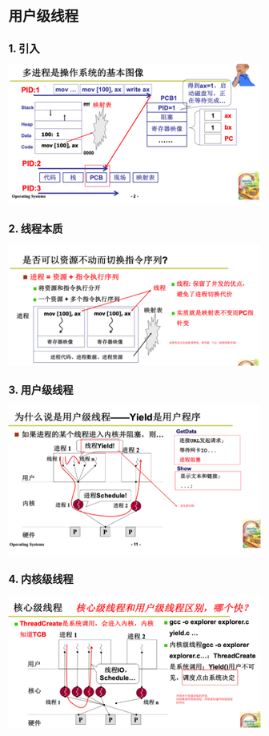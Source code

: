 # 用户级线程

## 1. 引入

![image-20240327182532662](用户级线程.assets/image-20240327182532662.png) 

## 2. 线程本质

![image-20240327182726223](用户级线程.assets/image-20240327182726223.png) 

## 3. 用户级线程

![image-20240327183001276](用户级线程.assets/image-20240327183001276.png) 

## 4. 内核级线程

![image-20240327183217049](用户级线程.assets/image-20240327183217049.png) 

